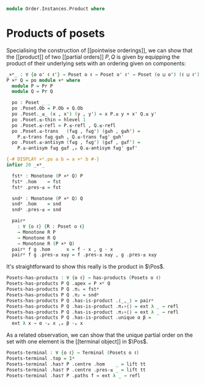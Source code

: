 

<!--
```agda
open import 1Lab.Type using (⊥)

open import Cat.Diagram.Terminal
open import Cat.Diagram.Product
open import Cat.Prelude

open import Data.Set.Truncation
open import Data.Id.Base
open import Data.Sum

open import Order.Base

import Order.Reasoning as Pr

open is-product
open Terminal
open Product
```
-->

```agda
module Order.Instances.Product where
```

# Products of posets

Specialising the construction of [[pointwise orderings]], we can show
that the [[product]] of two [[partial orders]] $P, Q$ is given by
equipping the product of their underlying sets with an ordering given on
components:

[partially ordered sets]: Order.Base.html

```agda
_×ᵖ_ : ∀ {o o' ℓ ℓ'} → Poset o ℓ → Poset o' ℓ' → Poset (o ⊔ o') (ℓ ⊔ ℓ')
P ×ᵖ Q = po module ×ᵖ where
  module P = Pr P
  module Q = Pr Q

  po : Poset _ _
  po .Poset.Ob = P.Ob × Q.Ob
  po .Poset._≤_ (x , x') (y , y') = x P.≤ y × x' Q.≤ y'
  po .Poset.≤-thin = hlevel 1
  po .Poset.≤-refl = P.≤-refl , Q.≤-refl
  po .Poset.≤-trans   (f≤g , f≤g') (g≤h , g≤h') =
    P.≤-trans f≤g g≤h , Q.≤-trans f≤g' g≤h'
  po .Poset.≤-antisym (f≤g , f≤g') (g≤f , g≤f') =
    P.≤-antisym f≤g g≤f ,ₚ Q.≤-antisym f≤g' g≤f'

{-# DISPLAY ×ᵖ.po a b = a ×ᵖ b #-}
infixr 20 _×ᵖ_

```

<!--
```agda
module _ {o o' ℓ ℓ'} {P : Poset o ℓ} {Q : Poset o' ℓ'} where
```
-->

```agda
  fstᵖ : Monotone (P ×ᵖ Q) P
  fstᵖ .hom    = fst
  fstᵖ .pres-≤ = fst

  sndᵖ : Monotone (P ×ᵖ Q) Q
  sndᵖ .hom    = snd
  sndᵖ .pres-≤ = snd

  pairᵖ
    : ∀ {o ℓ} {R : Poset o ℓ}
    → Monotone R P
    → Monotone R Q
    → Monotone R (P ×ᵖ Q)
  pairᵖ f g .hom      x = f · x , g · x
  pairᵖ f g .pres-≤ x≤y = f .pres-≤ x≤y , g .pres-≤ x≤y
```

It's straightforward to show this really is the product in $\Pos$.

```agda
Posets-has-products : ∀ {o ℓ} → has-products (Posets o ℓ)
Posets-has-products P Q .apex = P ×ᵖ Q
Posets-has-products P Q .π₁ = fstᵖ
Posets-has-products P Q .π₂ = sndᵖ
Posets-has-products P Q .has-is-product .⟨_,_⟩ = pairᵖ
Posets-has-products P Q .has-is-product .π₁∘⟨⟩ = ext λ _ → refl
Posets-has-products P Q .has-is-product .π₂∘⟨⟩ = ext λ _ → refl
Posets-has-products P Q .has-is-product .unique α β =
  ext λ x → α ·ₚ x ,ₚ β ·ₚ x
```

As a related observation, we can show that the unique partial order on
the set with one element is the [[terminal object]] in $\Pos$.

```agda
Posets-terminal : ∀ {o ℓ} → Terminal (Posets o ℓ)
Posets-terminal .top = 𝟙ᵖ
Posets-terminal .has⊤ P .centre .hom    _ = lift tt
Posets-terminal .has⊤ P .centre .pres-≤ _ = lift tt
Posets-terminal .has⊤ P .paths f = ext λ _ → refl
```
